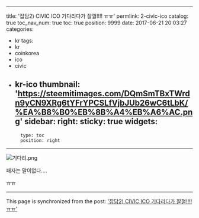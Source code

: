 
---
title: '잡담2) CIVIC ICO 기다리다가 잘껄!!!! ㅠㅠ'
permlink: 2-civic-ico
catalog: true
toc_nav_num: true
toc: true
position: 9999
date: 2017-06-21 20:03:27
categories:
- kr
tags:
- kr
- coinkorea
- ico
- civic
- kr-ico
thumbnail: 'https://steemitimages.com/DQmSmTBxTWrdn9yCN9XRg6tYFrYPCSLfVjbJUb26wC6tLbK/%EA%B8%B0%EB%8B%A4%EB%A6%AC.png'
sidebar:
    right:
        sticky: true
widgets:
    -
        type: toc
        position: right
---


![기다리.png](https://steemitimages.com/DQmSmTBxTWrdn9yCN9XRg6tYFrYPCSLfVjbJUb26wC6tLbK/%EA%B8%B0%EB%8B%A4%EB%A6%AC.png)

패자는 말이없다....

ㅠㅠ

- - -

This page is synchronized from the post: ['잡담2) CIVIC ICO 기다리다가 잘껄!!!! ㅠㅠ'](https://steemit.com/@virus707/2-civic-ico)
